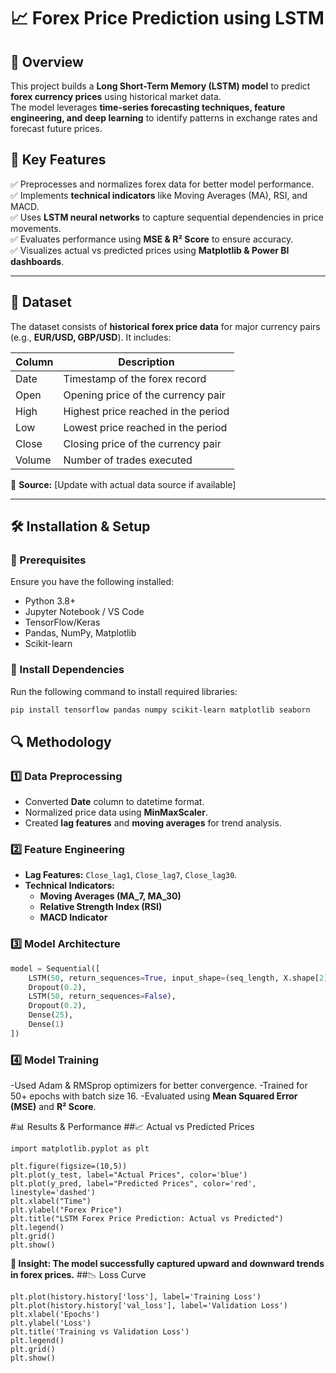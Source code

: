 # 📈 Forex Price Prediction using LSTM  

## 🔹 Overview  
This project builds a **Long Short-Term Memory (LSTM) model** to predict **forex currency prices** using historical market data.  
The model leverages **time-series forecasting techniques, feature engineering, and deep learning** to identify patterns in exchange rates and forecast future prices.  

## 🎯 Key Features  
✅ Preprocesses and normalizes forex data for better model performance.  
✅ Implements **technical indicators** like Moving Averages (MA), RSI, and MACD.  
✅ Uses **LSTM neural networks** to capture sequential dependencies in price movements.  
✅ Evaluates performance using **MSE & R² Score** to ensure accuracy.  
✅ Visualizes actual vs predicted prices using **Matplotlib & Power BI dashboards**.  

---

## 📂 Dataset  
The dataset consists of **historical forex price data** for major currency pairs (e.g., **EUR/USD, GBP/USD**). It includes:  

| Column      | Description                              |
|------------|------------------------------------------|
| Date       | Timestamp of the forex record           |
| Open       | Opening price of the currency pair      |
| High       | Highest price reached in the period     |
| Low        | Lowest price reached in the period      |
| Close      | Closing price of the currency pair      |
| Volume     | Number of trades executed               |

🔹 **Source:** [Update with actual data source if available]  

---

## 🛠️ Installation & Setup  

### 🔹 Prerequisites  
Ensure you have the following installed:  
- Python 3.8+  
- Jupyter Notebook / VS Code  
- TensorFlow/Keras  
- Pandas, NumPy, Matplotlib  
- Scikit-learn  

### 🔹 Install Dependencies  
Run the following command to install required libraries:  
```bash
pip install tensorflow pandas numpy scikit-learn matplotlib seaborn
```
## 🔍 Methodology  

### **1️⃣ Data Preprocessing**  
- Converted **Date** column to datetime format.  
- Normalized price data using **MinMaxScaler**.  
- Created **lag features** and **moving averages** for trend analysis.  

### **2️⃣ Feature Engineering**  
- **Lag Features:** `Close_lag1`, `Close_lag7`, `Close_lag30`.  
- **Technical Indicators:**  
  - **Moving Averages (MA_7, MA_30)**  
  - **Relative Strength Index (RSI)**  
  - **MACD Indicator**  

### **3️⃣ Model Architecture**  
```python
model = Sequential([
    LSTM(50, return_sequences=True, input_shape=(seq_length, X.shape[2])),
    Dropout(0.2),
    LSTM(50, return_sequences=False),
    Dropout(0.2),
    Dense(25),
    Dense(1)
])
```
### **4️⃣ Model Training**
-Used Adam & RMSprop optimizers for better convergence.
-Trained for 50+ epochs with batch size 16.
-Evaluated using **Mean Squared Error (MSE)** and **R² Score**.

#📊 Results & Performance
##📈 Actual vs Predicted Prices
```
import matplotlib.pyplot as plt

plt.figure(figsize=(10,5))
plt.plot(y_test, label="Actual Prices", color='blue')
plt.plot(y_pred, label="Predicted Prices", color='red', linestyle='dashed')
plt.xlabel("Time")
plt.ylabel("Forex Price")
plt.title("LSTM Forex Price Prediction: Actual vs Predicted")
plt.legend()
plt.grid()
plt.show()
```
**📌 Insight: The model successfully captured upward and downward trends in forex prices.**
##📉 Loss Curve
```
plt.plot(history.history['loss'], label='Training Loss')
plt.plot(history.history['val_loss'], label='Validation Loss')
plt.xlabel('Epochs')
plt.ylabel('Loss')
plt.title('Training vs Validation Loss')
plt.legend()
plt.grid()
plt.show()
```

